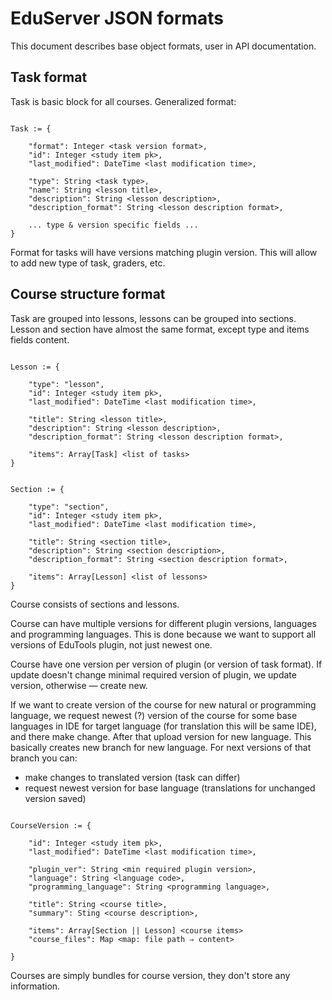 # EduServer JSON formats

This document describes base object formats, user in API documentation.


## Task format

Task is basic block for all courses. Generalized format:

```

Task := {

    "format": Integer <task version format>,
    "id": Integer <study item pk>,
    "last_modified": DateTime <last modification time>,

    "type": String <task type>,
    "name": String <lesson title>,
    "description": String <lesson description>,
    "description_format": String <lesson description format>,
    
    ... type & version specific fields ...
}

```

Format for tasks will have versions matching plugin version. This will allow to add new type of task, graders, etc.


## Course structure format

Task are grouped into lessons, lessons can be grouped into sections.
Lesson and section have almost the same format, except type and 
items fields content.

```

Lesson := {

    "type": "lesson",
    "id": Integer <study item pk>,
    "last_modified": DateTime <last modification time>,

    "title": String <lesson title>,
    "description": String <lesson description>,
    "description_format": String <lesson description format>,
    
    "items": Array[Task] <list of tasks>
}

```
  
```

Section := {

    "type": "section",
    "id": Integer <study item pk>,
    "last_modified": DateTime <last modification time>,

    "title": String <section title>,
    "description": String <section description>,
    "description_format": String <section description format>,
    
    "items": Array[Lesson] <list of lessons>
}

```

Course consists of sections and lessons. 

Course can have multiple versions for different plugin versions,
languages and programming languages.
This is done because we want to support all versions of EduTools
plugin, not just newest one.

Course have one version per version of plugin (or version of task 
format). If update doesn't change minimal required version of plugin,
we update version, otherwise — create new.

If we want to create version of the course for new natural or 
programming language, we request newest (?) version of the course
for some base languages in IDE for target language (for translation 
this will be same IDE), and there make change. After that upload
version for new language. This basically creates new branch for
new language. For next versions of that branch you can:

* make changes to translated version (task can differ)
* request newest version for base language (translations for
  unchanged version saved) 


```

CourseVersion := {

    "id": Integer <study item pk>,
    "last_modified": DateTime <last modification time>,

    "plugin_ver": String <min required plugin version>,
    "language": String <language code>,
    "programming_language": String <programming language>,

    "title": String <course title>,
    "summary": Sting <course description>,

    "items": Array[Section || Lesson] <course items>
    "course_files": Map <map: file path ⇒ content>

}

```

Courses are simply bundles for course version, they don't store
any information. 

